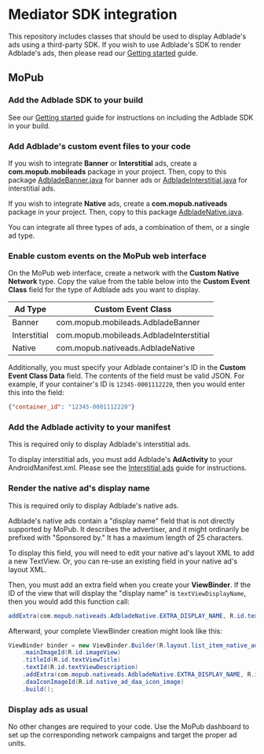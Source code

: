 # Mediator SDK integration

This repository includes classes that should be used to display Adblade's ads using a third-party SDK. If you wish to use Adblade's SDK to render Adblade's ads, then please read our [Getting started](https://github.com/adiant/android-sdk-example/wiki/Getting-started) guide.

## MoPub

### Add the Adblade SDK to your build

See our [Getting started](https://github.com/adiant/android-sdk-example/wiki/Getting-started) guide for instructions on including the Adblade SDK in your build.

### Add Adblade's custom event files to your code

If you wish to integrate **Banner** or **Interstitial** ads, create a **com.mopub.mobileads** package in your project. Then, copy to this package [AdbladeBanner.java](https://github.com/adiant/android-sdk-mediation/blob/master/src/main/java/com/mopub/mobileads/AdbladeBanner.java) for banner ads or [AdbladeInterstitial.java](https://github.com/adiant/android-sdk-mediation/blob/master/src/main/java/com/mopub/mobileads/AdbladeInterstitial.java) for interstitial ads.

If you wish to integrate **Native** ads, create a **com.mopub.nativeads** package in your project. Then, copy to this package [AdbladeNative.java](https://github.com/adiant/android-sdk-mediation/blob/master/src/main/java/com/mopub/nativeads/AdbladeNative.java).

You can integrate all three types of ads, a combination of them, or a single ad type.

### Enable custom events on the MoPub web interface

On the MoPub web interface, create a network with the **Custom Native Network** type. Copy the value from the table below into the **Custom Event Class** field for the type of Adblade ads you want to display.

Ad Type      | Custom Event Class
------------ | ------------------
Banner       | com.mopub.mobileads.AdbladeBanner
Interstitial | com.mopub.mobileads.AdbladeInterstitial
Native       | com.mopub.nativeads.AdbladeNative

Additionally, you must specify your Adblade container's ID in the **Custom Event Class Data** field. The contents of the field must be valid JSON. For example, if your container's ID is `12345-0001112220`, then you would enter this into the field:

```json
{"container_id": "12345-0001112220"}
```

### Add the Adblade activity to your manifest

This is required only to display Adblade's interstitial ads.

To display interstitial ads, you must add Adblade's **AdActivity** to your AndroidManifest.xml. Please see the [Interstitial ads](https://github.com/adiant/android-sdk-example/wiki/Interstitial-ads) guide for instructions.

### Render the native ad's display name

This is required only to display Adblade's native ads.

Adblade's native ads contain a "display name" field that is not directly supported by MoPub. It describes the advertiser, and it might ordinarily be prefixed with "Sponsored by." It has a maximum length of 25 characters.

To display this field, you will need to edit your native ad's layout XML to add a new TextView. Or, you can re-use an existing field in your native ad's layout XML.

Then, you must add an extra field when you create your **ViewBinder**. If the ID of the view that will display the "display name" is `textViewDisplayName`, then you would add this function call:

```java
addExtra(com.mopub.nativeads.AdbladeNative.EXTRA_DISPLAY_NAME, R.id.textViewDisplayName)
```

Afterward, your complete ViewBinder creation might look like this:

```java
ViewBinder binder = new ViewBinder.Builder(R.layout.list_item_native_ad)
    .mainImageId(R.id.imageView)
    .titleId(R.id.textViewTitle)
    .textId(R.id.textViewDescription)
    .addExtra(com.mopub.nativeads.AdbladeNative.EXTRA_DISPLAY_NAME, R.id.textViewDisplayName)
    .daaIconImageId(R.id.native_ad_daa_icon_image)
    .build();
```

### Display ads as usual

No other changes are required to your code. Use the MoPub dashboard to set up the corresponding network campaigns and target the proper ad units.

